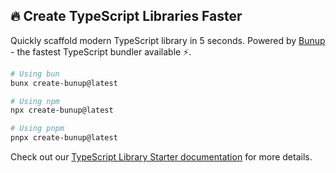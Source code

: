 ## 🔥 Create TypeScript Libraries Faster

Quickly scaffold modern TypeScript library in 5 seconds. Powered by [Bunup](https://bunup.arshadyaseen.com/) - the fastest TypeScript bundler available ⚡️.

```bash
# Using bun
bunx create-bunup@latest

# Using npm
npx create-bunup@latest

# Using pnpm
pnpx create-bunup@latest
```

Check out our [TypeScript Library Starter documentation](https://bunup.arshadyaseen.com/typescript-library-starter.html) for more details.
